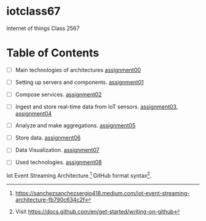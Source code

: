 # iotclass67
Internet of things Class 2567

# Table of Contents

- [ ] Main technologies of architectures [assignment00](/assignment00)
- [ ] Setting up servers and components. [assignment01](/assignment01)
- [ ] Compose services. [assignment02](/assignment02)
- [ ] Ingest and store real-time data from IoT sensors. [assignment03](/assignment03), [assignment04](/assignment04)
- [ ] Analyze and make aggregations. [assignment05](/assignment05)
- [ ] Store data. [assignment06](/assignment06)
- [ ] Data Visualization.  [assignment07](/assignment07)
- [ ] Used technologies. [assignment08](/assignment08)


Iot Event Streaming Architecture.[^1]
GitHub format syntax[^2].

[^1]: https://sanchezsanchezsergio418.medium.com/iot-event-streaming-architecture-fb790c634c2f
[^2]: Visit https://docs.github.com/en/get-started/writing-on-github
